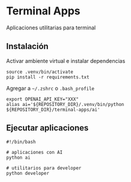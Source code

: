 # Terminal Apps

Aplicaciones utilitarias para terminal

## Instalación

Activar ambiente virtual e instalar dependencias
```shell
source .venv/bin/activate
pip install -r requirements.txt
```

Agregar a `~/.zshrc` o `.bash_profile`

```shell
export OPENAI_API_KEY="XXX"
alias ai='${REPOSITORY_DIR}/.venv/bin/python ${REPOSITORY_DIR}/terminal-apps/ai'
```


## Ejecutar aplicaciones

```shell
#!/bin/bash

# aplicaciones con AI
python ai

# utilitarios para developer
python developer

```